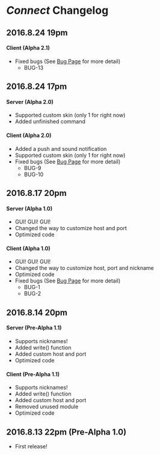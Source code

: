 # *Connect* Changelog

## 2016.8.24 19pm
#### Client (Alpha 2.1)
* Fixed bugs (See [Bug Page](https://github.com/yu-george/Connect/blob/master/Bugs.md) for more detail)
  * BUG-13

## 2016.8.24 17pm
#### Server (Alpha 2.0)
* Supported custom skin (only 1 for right now)
* Added unfinished command

#### Client (Alpha 2.0)
* Added a push and sound notification
* Supported custom skin (only 1 for right now)
* Fixed bugs (See [Bug Page](https://github.com/yu-george/Connect/blob/master/Bugs.md) for more detail)
  * BUG-9
  * BUG-10

## 2016.8.17 20pm
#### Server (Alpha 1.0)
* GUI! GUI! GUI!
* Changed the way to customize host and port
* Optimized code

#### Client (Alpha 1.0)
* GUI! GUI! GUI!
* Changed the way to customize host, port and nickname
* Optimized code
* Fixed bugs (See [Bug Page](https://github.com/yu-george/Connect/blob/master/Bugs.md) for more detail)
  * BUG-1
  * BUG-2

## 2016.8.14 20pm
#### Server (Pre-Alpha 1.1)
* Supports nicknames!
* Added write() function
* Added custom host and port
* Optimized code

#### Client (Pre-Alpha 1.1)
* Supports nicknames!
* Added write() function
* Added custom host and port
* Removed unused module
* Optimized code

## 2016.8.13 22pm (Pre-Alpha 1.0)
* First release!
